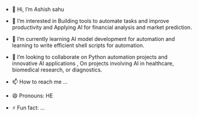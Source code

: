 - 👋 Hi, I’m Ashish sahu
- 👀 I’m interested in Building tools to automate tasks and improve productivity and Applying AI for financial analysis and market prediction.
- 🌱 I’m currently learning  AI model development for automation and learning to write efficient shell scripts for automation.

- 💞️ I’m looking to collaborate on Python automation projects and innovative AI applications , On projects involving AI in healthcare, biomedical research, or diagnostics.


- 📫 How to reach me ...
- 😄 Pronouns: HE
- ⚡ Fun fact: ...

<!---
Ashish-s2/Ashish-s2 is a ✨ special ✨ repository because its `README.md` (this file) appears on your GitHub profile.
You can click the Preview link to take a look at your changes.
--->
